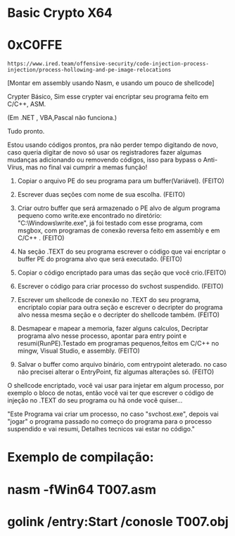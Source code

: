 # Basic Crypto X64
# 0xC0FFE
    https://www.ired.team/offensive-security/code-injection-process-injection/process-hollowing-and-pe-image-relocations

[Montar em assembly usando Nasm, e usando um pouco de  shellcode]

Crypter Básico, Sim esse crypter vai encriptar seu programa feito em C/C++, ASM.

 (Em .NET , VBA,Pascal não funciona.)

Tudo pronto.

Estou usando códigos prontos, pra não perder tempo digitando de novo, caso queria digitar de novo só usar os registradores fazer algumas mudanças adicionando ou removendo códigos, isso para bypass o Anti-Vírus, mas no final vai cumprir a memas função!

1. Copiar o arquivo PE do seu programa para um buffer(Variável). (FEITO)

2. Escrever duas seções com nome de sua escolha. (FEITO)

3. Criar outro buffer que será armazenado o PE alvo de algum programa pequeno como write.exe encontrado no diretório: "C:\Windows\write.exe", já foi testado com esse programa, com msgbox, com programas de conexão reversa feito em assembly e em C/C++ . (FEITO)

4. Na seção .TEXT do seu programa escrever o código que vai encriptar o buffer PE do programa alvo que será executado. (FEITO)

5. Copiar o código encriptado para umas das seção que você crio.(FEITO)
6. Escrever o código para criar processo do svchost suspendido. (FEITO)

7. Escrever um shellcode de conexão no .TEXT do seu programa, encriptalo copiar para outra seção e escrever o decripter do programa alvo nessa mesma seção e o decripter do shellcode também. (FEITO)

8. Desmapear e mapear a memoria, fazer alguns calculos, Decriptar programa alvo nesse processo, apontar para entry point e resumi(RunPE).Testado em programas pequenos,feitos em C/C++ no mingw, Visual Studio, e assembly. (FEITO)

9. Salvar o buffer como arquivo binário, com entrypoint aleterado. no caso não precisei alterar o EntryPoint, fiz algumas alterações só. (FEITO)


O shellcode encriptado, você vai usar para injetar em algum processo, por exemplo o bloco de notas, então você vai ter que escrever o código de injeção no .TEXT do seu programa ou há onde você quiser... 

"Este Programa vai criar um processo, no caso "svchost.exe", depois vai "jogar" o programa passado no começo do programa para o processo suspendido e vai resumi, Detalhes tecnicos vai estar no código."


# Exemplo de compilação:
# nasm -fWin64 T007.asm
# golink /entry:Start /conosle T007.obj


